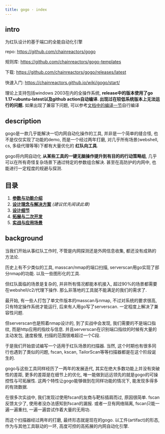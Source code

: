 ```yaml
---
title: gogo · index
---
```


## intro

为红队设计的基于端口的全能自动化引擎

repo: https://github.com/chainreactors/gogo

规则库: https://github.com/chainreactors/gogo-templates

下载: https://github.com/chainreactors/gogo/releases/latest

快速入门: https://chainreactors.github.io/wiki/gogo/start/

理论上支持包括windows 2003在内的全操作系统, **release中的版本使用了go 1.17+ubuntu-latest以及github action自动编译. 出现过在较低系统版本上无法运行的问题.** 如果出现了兼容下问题, 可以参考[文档中的编译一节](/wiki/gogo/start/#make)自行编译

## description

gogo是一款几乎能解决一切内网自动化操作的工具, 并非是一个简单的缝合怪, 也不是仅仅实现了功能的demo, 而是一个经过两年打磨, 对几乎所有场景(webshell, cs, 多级代理等等)下都有大量优化的 **红队向工具**. 

gogo将内网自动化 **从某些工具的一键无脑操作提升到有目的的行动策略组**, 几乎可以在所有奇怪复杂场景下通过特定的参数组合解决. 甚至在高防护的内网中, 也能进行一定程度的规避与探测. 

## 目录

1. [**参数与功能介绍**](/wiki/gogo/start)
2. [**设计理念与解决方案**](/wiki/gogo/design) *(建议优先阅读此章)*
3. [**设计细节**](/wiki/gogo/detail)
4. [**拓展与二次开发**](/wiki/gogo/extension)
5. [**实战与应用场景**](/wiki/gogo/do)

## background

当我们开始从事红队工作时, 不管是内网探测还是外网信息收集, 都还没有成熟的方法论. 

历史上有不少类似的工具, masscan/nmap的端口扫描, serverscan用go实现了部分nmap的功能. 以及一些图形化的工具. 

但红队面临的场景是复杂的, 并非所有情况都能本机接入, 超过90%的场景都需要在webshell/c2/代理下操作. 那么非落地的工具就不能满足的我们的需求了. 

最开始, 有一些人打包了单文件版本的masscan与nmap, 不过对系统的要求很高, 只有特定操作系统才能运行, 后来有人用go写了serverscan. 一定程度上解决了兼容性问题. 

但serverscan也是照着nmap设计的, 到了实战中会发现, 我们需要的不是端口指纹, 而是http应用的指纹与信息. 并且serverscan在识别端口指纹的时候有大量的主动发包, 速度极慢, 扫描的范围很难超过一个C段. 

于是我们开始尝试编写一个适用于红队场景的扫描器.  当然, 这个时期也有很多同行也遇到了类似的问题, fscan, kscan, TailorScan等等扫描器都是在这个阶段诞生的. 

gogo与这些工具同样经历了一两年的发展迭代, 其实在绝大多数功能上并没有突破性的差距, 更多的差距是在细节上的优化, 唯一能做到远远领先的就是gogo的可操控性与可拓展性. 这两个特性让gogo能够做到在同样功能的情况下, 能发现多得多的有效数据. 

在很多次实战中, 我们发现过使用fscan的友商与靶标插肩而过, 原因很简单. fscan反馈太少了, 使用者没办法感知到fscan的漏报. 或者一旦有网络隔离, fscan只能一遍一遍重扫, 一遍一遍尝试作着大量的无用功. 

而这个扫描器经过两年的打磨, 最终形态就是现在的gogo. 以工件(artifact)的形态, 作为与其他工具联动的一环, 高度可控的高拓展的内网自动化引擎. 
